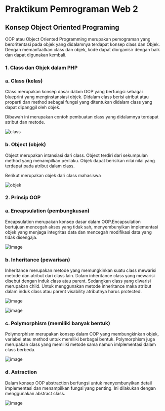 # Praktikum Pemrograman Web 2
<h2>Konsep Object Oriented Programing </h2>

<p>OOP atau Object Oriented Programming merupakan pemograman yang beroritentasi pada objek yang didalamnya terdapat konsep class dan Objek. Dengan memanfaatkan class dan objek, kode dapat diorganisir dengan baik dan dapat digunakan kembali.</p>

<h3>1. Class dan Objek dalam PHP</h3>
<h3>a. Class (kelas)</h3>
<p> Class merupakan konsep dasar dalam OOP yang berfungsi sebagai blueprint yang menginstansiasi objek. Didalam class berisi atribut atau properti dan method sebagai fungsi yang ditentukan didalam class yang dapat dipanggil oleh objek.</p>
<p>Dibawah ini merupakan contoh pembuatan class yang didalamnya terdapat atribut dan metode.</p>

![class](https://github.com/user-attachments/assets/eab5877b-0fe2-476e-b8f3-7c2c668c6734)

<h3>b. Object (objek)</h3>
<p> Object merupakan intansiasi dari class. Object terdiri dari sekumpulan method yang menampilkan perilaku. Objek dapat berisikan nilai nilai yang terdapat pada atribut dalam class. </p>
Berikut merupakan objek dari class mahasiswa

![objek](https://github.com/user-attachments/assets/33dc72e1-7fbf-4f2a-bfc5-6382740d7c04)



<h3>2. Prinsip OOP</h3>

<h3>a. Encapsulation (pembungkusan)</h3>
<p>Encapsulation merupakan konsep dasar dalam OOP.Encapsulation bertujuan mencegah akses yang tidak sah, menyembunyikan implementasi objek yang menjaga integritas data dan mencegah modifikasi data yang tidak disengaja.</p>

![image](https://github.com/user-attachments/assets/3f99e4b5-cb74-4a42-ba50-c037440b6d1e)


<h3>b. Inheritance (pewarisan)</h3>
<p>Inheritance merupakan metode yang memungkinkan suatu class mewarisi metode dan atribut dari class lain. Dalam inheritance class yang mewarisi disebut dengan induk class atau parent. Sedangkan class yang diwarisi merupakan child. Untuk menggunakan metode inheritance maka atribut dalam induk class atau parent visability atributnya harus protected. </p>

![image](https://github.com/user-attachments/assets/3dd3e864-1121-454f-8eb4-51eb628bb9b0)


![image](https://github.com/user-attachments/assets/1446983c-a170-4876-879e-10fd4167614b)


<h3>c. Polymorphism (memiliki banyak bentuk)</h3>
<p>Polymorphism merupakan konsep dalam OOP yang membungkinkan objek, variabel atau method untuk memiliki berbagai bentuk. Polymorphism juga merupakan class yang memiliki metode sama namun imlplementasi dalam class berbeda.</p>

![image](https://github.com/user-attachments/assets/ee3a1513-00ed-4142-a1a9-bcee78c69516)


<h3>d. Astraction</h3>
<p>Dalam konsep OOP abstraction berfungsi untuk menyembunyikan detail implementasi dan menampilkan fungsi yang penting. Ini dilakukan dengan menggunakan abstract class.</p>

![image](https://github.com/user-attachments/assets/d25e1ce7-f500-4ec1-9d13-7ea55abaeaf3)

